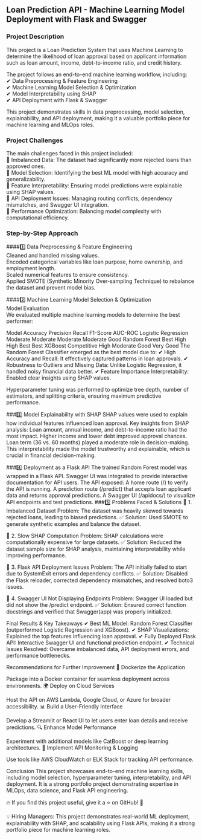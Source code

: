 ## Loan Prediction API - Machine Learning Model Deployment with Flask and Swagger

### Project Description
This project is a Loan Prediction System that uses Machine Learning to determine the likelihood of loan approval based on applicant information such as loan amount, income, debt-to-income ratio, and credit history.

The project follows an end-to-end machine learning workflow, including:<br>
✔ Data Preprocessing & Feature Engineering<br>
✔ Machine Learning Model Selection & Optimization<br>
✔ Model Interpretability using SHAP<br>
✔ API Deployment with Flask & Swagger<br>

This project demonstrates skills in data preprocessing, model selection, explainability, and API deployment, making it a valuable portfolio piece for machine learning and MLOps roles.

### Project Challenges
The main challenges faced in this project included:<br>
🔹 Imbalanced Data: The dataset had significantly more rejected loans than approved ones.<br>
🔹 Model Selection: Identifying the best ML model with high accuracy and generalizability.<br>
🔹 Feature Interpretability: Ensuring model predictions were explainable using SHAP values.<br>
🔹 API Deployment Issues: Managing routing conflicts, dependency mismatches, and Swagger UI integration.<br>
🔹 Performance Optimization: Balancing model complexity with computational efficiency.<br>

### Step-by-Step Approach
####1️⃣ Data Preprocessing & Feature Engineering<br>
Cleaned and handled missing values.<br>
Encoded categorical variables like loan purpose, home ownership, and employment length.<br>
Scaled numerical features to ensure consistency.<br>
Applied SMOTE (Synthetic Minority Over-sampling Technique) to rebalance the dataset and prevent model bias.<br>

####2️⃣ Machine Learning Model Selection & Optimization<br>
Model Evaluation<br>
We evaluated multiple machine learning models to determine the best performer:<br>

Model	Accuracy	Precision	Recall	F1-Score	AUC-ROC
Logistic Regression	Moderate	Moderate	Moderate	Moderate	Good
Random Forest	Best	High	High	Best	Best
XGBoost	Competitive	High	Moderate	Good	Very Good
The Random Forest Classifier emerged as the best model due to:
✔ High Accuracy and Recall: It effectively captured patterns in loan approvals.
✔ Robustness to Outliers and Missing Data: Unlike Logistic Regression, it handled noisy financial data better.
✔ Feature Importance Interpretability: Enabled clear insights using SHAP values.

Hyperparameter tuning was performed to optimize tree depth, number of estimators, and splitting criteria, ensuring maximum predictive performance.

###3️⃣ Model Explainability with SHAP
SHAP values were used to explain how individual features influenced loan approval.
Key insights from SHAP analysis:
Loan amount, annual income, and debt-to-income ratio had the most impact.
Higher income and lower debt improved approval chances.
Loan term (36 vs. 60 months) played a moderate role in decision-making.
This interpretability made the model trustworthy and explainable, which is crucial in financial decision-making.

###4️⃣ Deployment as a Flask API
The trained Random Forest model was wrapped in a Flask API.
Swagger UI was integrated to provide interactive documentation for API users.
The API exposed:
A home route (/) to verify the API is running.
A prediction route (/predict) that accepts loan applicant data and returns approval predictions.
A Swagger UI (/apidocs/) to visualize API endpoints and test predictions.
###5️⃣ Problems Faced & Solutions
🔹 1. Imbalanced Dataset
Problem: The dataset was heavily skewed towards rejected loans, leading to biased predictions.
✅ Solution: Used SMOTE to generate synthetic examples and balance the dataset.

🔹 2. Slow SHAP Computation
Problem: SHAP calculations were computationally expensive for large datasets.
✅ Solution: Reduced the dataset sample size for SHAP analysis, maintaining interpretability while improving performance.

🔹 3. Flask API Deployment Issues
Problem: The API initially failed to start due to SystemExit errors and dependency conflicts.
✅ Solution: Disabled the Flask reloader, corrected dependency mismatches, and resolved boto3 issues.

🔹 4. Swagger UI Not Displaying Endpoints
Problem: Swagger UI loaded but did not show the /predict endpoint.
✅ Solution: Ensured correct function docstrings and verified that Swagger(app) was properly initialized.

Final Results & Key Takeaways
✔ Best ML Model: Random Forest Classifier (outperformed Logistic Regression and XGBoost).
✔ SHAP Visualizations: Explained the top features influencing loan approval.
✔ Fully Deployed Flask API: Interactive Swagger UI and functional prediction endpoint.
✔ Technical Issues Resolved: Overcame imbalanced data, API deployment errors, and performance bottlenecks.

Recommendations for Further Improvement
🚀 Dockerize the Application

Package into a Docker container for seamless deployment across environments.
🌍 Deploy on Cloud Services

Host the API on AWS Lambda, Google Cloud, or Azure for broader accessibility.
📊 Build a User-Friendly Interface

Develop a Streamlit or React UI to let users enter loan details and receive predictions.
🔍 Enhance Model Performance

Experiment with additional models like CatBoost or deep learning architectures.
📡 Implement API Monitoring & Logging

Use tools like AWS CloudWatch or ELK Stack for tracking API performance.

Conclusion
This project showcases end-to-end machine learning skills, including model selection, hyperparameter tuning, interpretability, and API deployment. It is a strong portfolio project demonstrating expertise in MLOps, data science, and Flask API engineering.

🔥 If you find this project useful, give it a ⭐ on GitHub! 🚀

💡 Hiring Managers: This project demonstrates real-world ML deployment, explainability with SHAP, and scalability using Flask APIs, making it a strong portfolio piece for machine learning roles.

